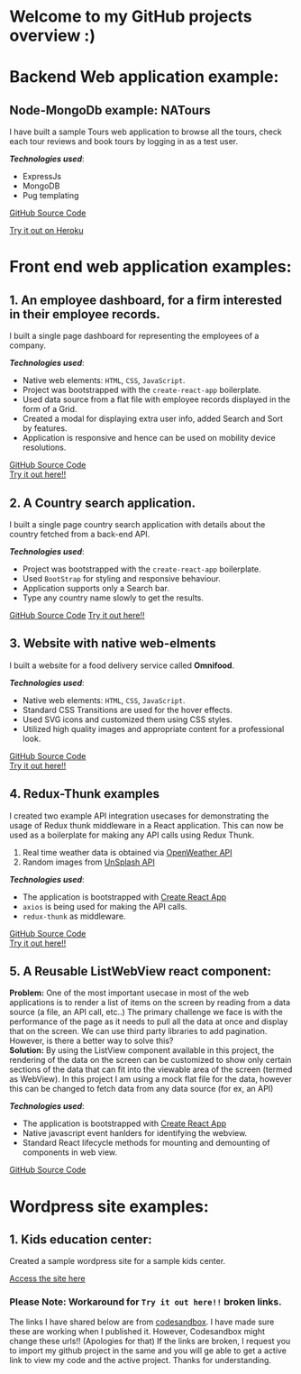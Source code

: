 # Welcome to my GitHub projects overview :)

# Backend Web application example:

## Node-MongoDb example: NATours
I have built a sample Tours web application to browse all the tours, check each tour reviews and book tours by logging in as a test user.

**_Technologies used_**: 
- ExpressJs
- MongoDB
- Pug templating

[GitHub Source Code](https://github.com/RakeshVenkat/node-express-mongo-example)

[Try it out on Heroku](https://serene-dusk-43370.herokuapp.com/)


# Front end web application examples:

## 1. An employee dashboard, for a firm interested in their employee records.
I built a single page dashboard for representing the employees of a company.

**_Technologies used_**:  
- Native web elements: `HTML`, `CSS`, `JavaScript`.
- Project was bootstrapped with the `create-react-app` boilerplate.
- Used data source from a flat file with employee records displayed in the form of a Grid.
- Created a modal for displaying extra user info, added Search and Sort by features.
- Application is responsive and hence can be used on mobility device resolutions.

[GitHub Source Code](https://github.com/rv-web-app-dev/employee-dashboard)  
[Try it out here!!](https://codesandbox.io/s/5wpnr48o2k)

## 2. A Country search application.
I built a single page country search application with details about the country fetched from a back-end API.

**_Technologies used_**:  
- Project was bootstrapped with the `create-react-app` boilerplate.
- Used `BootStrap` for styling and responsive behaviour.
- Application supports only a Search bar. 
- Type any country name slowly to get the results.

[GitHub Source Code](https://github.com/rv-web-app-dev/CountrySearch)
[Try it out here!!](https://codesandbox.io/s/youthful-williams-b183x)

## 3. Website with native web-elments
I built a website for a food delivery service called **Omnifood**.

**_Technologies used_**:  
- Native web elements: `HTML`, `CSS`, `JavaScript`.
- Standard CSS Transitions are used for the hover effects.
- Used SVG icons and customized them using CSS styles.
- Utilized high quality images and appropriate content for a professional look.

[GitHub Source Code](https://github.com/rv-web-app-dev/omnifood)  
[Try it out here!!](https://vynpzyo12y.codesandbox.io/)

## 4. Redux-Thunk examples
I created two example API integration usecases for demonstrating the usage of Redux thunk middleware in a React application. This can now be used as a boilerplate for making any API calls using Redux Thunk.
1. Real time weather data is obtained via [OpenWeather API](http://api.openweathermap.org/data/2.5/weather)
2. Random images from [UnSplash API](https://api.unsplash.com/)

**_Technologies used_**:  
- The application is bootstrapped with [Create React App](https://github.com/facebook/create-react-app) 
- `axios` is being used for making the API calls.
- `redux-thunk` as middleware.

[GitHub Source Code](https://github.com/rv-web-app-dev/redux-thunk-examples)  
[Try it out here!!](https://codesandbox.io/s/lp5lq7mzyl)

## 5. A Reusable ListWebView react component:
**Problem:** One of the most important usecase in most of the web applications is to render a list of items on the screen by reading from a data source (a file, an API call, etc..) The primary challenge we face is with the performance of the page as it needs to pull all the data at once and display that on the screen. We can use third party libraries to add pagination. However, is there a better way to solve this?   
**Solution:** By using the ListView component available in this project, the rendering of the data on the screen can be customized to show only certain sections of the data that can fit into the viewable area of the screen (termed as WebView). 
In this project I am using a mock flat file for the data, however this can be changed to fetch data from any data source (for ex, an API) 

**_Technologies used_**:  
- The application is bootstrapped with [Create React App](https://github.com/facebook/create-react-app) 
- Native javascript event hanlders for identifying the webview.
- Standard React lifecycle methods for mounting and demounting of components in web view.

[GitHub Source Code](https://github.com/rv-web-app-dev/ListWebView)  

# Wordpress site examples:
## 1. Kids education center:
 Created a sample wordpress site for a sample kids center.
 
 [Access the site here](https://kinder106131195.wordpress.com/)

### Please Note: Workaround for `Try it out here!!` broken links.
 The links I have shared below are from [codesandbox](https://codesandbox.io/). I have made sure these are working when I published it.
 However, Codesandbox might change these urls!! (Apologies for that)
 If the links are broken, I request you to import my github project in the same and you will ge able to get a active link to view my code and the active project. Thanks for understanding.
